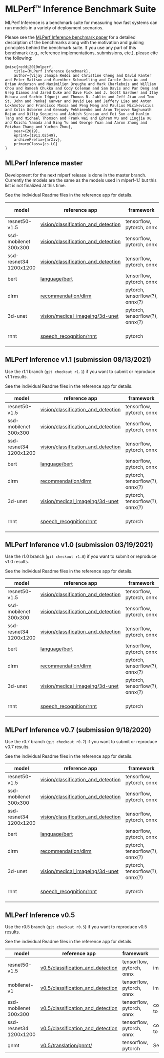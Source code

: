 # MLPerf™ Inference Benchmark Suite
MLPerf Inference is a benchmark suite for measuring how fast systems can run models in a variety of deployment scenarios. 

Please see the [MLPerf Inference benchmark paper](https://arxiv.org/abs/1911.02549) for a detailed description of the benchmarks along with the motivation and guiding principles behind the benchmark suite. If you use any part of this benchmark (e.g., reference implementations, submissions, etc.), please cite the following:

```
@misc{reddi2019mlperf,
    title={MLPerf Inference Benchmark},
    author={Vijay Janapa Reddi and Christine Cheng and David Kanter and Peter Mattson and Guenther Schmuelling and Carole-Jean Wu and Brian Anderson and Maximilien Breughe and Mark Charlebois and William Chou and Ramesh Chukka and Cody Coleman and Sam Davis and Pan Deng and Greg Diamos and Jared Duke and Dave Fick and J. Scott Gardner and Itay Hubara and Sachin Idgunji and Thomas B. Jablin and Jeff Jiao and Tom St. John and Pankaj Kanwar and David Lee and Jeffery Liao and Anton Lokhmotov and Francisco Massa and Peng Meng and Paulius Micikevicius and Colin Osborne and Gennady Pekhimenko and Arun Tejusve Raghunath Rajan and Dilip Sequeira and Ashish Sirasao and Fei Sun and Hanlin Tang and Michael Thomson and Frank Wei and Ephrem Wu and Lingjie Xu and Koichi Yamada and Bing Yu and George Yuan and Aaron Zhong and Peizhao Zhang and Yuchen Zhou},
    year={2019},
    eprint={1911.02549},
    archivePrefix={arXiv},
    primaryClass={cs.LG}
}
```

## MLPerf Inference master
Development for the next mlperf release is done in the master branch. Currently the models are the same as the models used in mlperf-1.1 but this list is not finalized at this time.

See the individual Readme files in the reference app for details.

| model | reference app | framework | dataset | Reference Owner
| ---- | ---- | ---- | ---- | ---- |
| resnet50-v1.5 | [vision/classification_and_detection](https://github.com/mlcommons/inference/tree/master/vision/classification_and_detection) | tensorflow, pytorch, onnx | imagenet2012 | ?|
| ssd-mobilenet 300x300 | [vision/classification_and_detection](https://github.com/mlcommons/inference/tree/master/vision/classification_and_detection) | tensorflow, pytorch, onnx| coco resized to 300x300 | ? |
| ssd-resnet34 1200x1200 | [vision/classification_and_detection](https://github.com/mlcommons/inference/tree/master/vision/classification_and_detection) | tensorflow, pytorch, onnx | coco resized to 1200x1200| [Ephrem Wu](ephremw@xilinx.com) |
| bert | [language/bert](https://github.com/mlcommons/inference/tree/master/language/bert) | tensorflow, pytorch, onnx | squad-1.1 | [Dilip Sequeira](dsequeira@nvidia.com)|
| dlrm | [recommendation/dlrm](https://github.com/mlcommons/inference/tree/master/recommendation/dlrm/pytorch) | pytorch, tensorflow(?), onnx(?) | Criteo Terabyte | [Maxim Naumov](mnaumov@fb.com) |
| 3d-unet | [vision/medical_imageing/3d-unet](https://github.com/mlcommons/inference/tree/master/vision/medical_imaging/3d-unet) | pytorch, tensorflow(?), onnx(?) | BraTS 2019 | ?|
| rnnt | [speech_recognition/rnnt](https://github.com/mlcommons/inference/tree/master/speech_recognition/rnnt) | pytorch | OpenSLR LibriSpeech Corpus | [Daniel Galvez](dt.galvez@gmail.com) |


## MLPerf Inference v1.1 (submission 08/13/2021)
Use the r1.1 branch (```git checkout r1.1```) if you want to submit or reproduce v1.1 results.

See the individual Readme files in the reference app for details.

| model | reference app | framework | dataset |
| ---- | ---- | ---- | ---- |
| resnet50-v1.5 | [vision/classification_and_detection](https://github.com/mlcommons/inference/tree/r1.1/vision/classification_and_detection) | tensorflow, pytorch, onnx | imagenet2012 |
| ssd-mobilenet 300x300 | [vision/classification_and_detection](https://github.com/mlcommons/inference/tree/r1.1/vision/classification_and_detection) | tensorflow, pytorch, onnx| coco resized to 300x300 | 
| ssd-resnet34 1200x1200 | [vision/classification_and_detection](https://github.com/mlcommons/inference/tree/r1.1/vision/classification_and_detection) | tensorflow, pytorch, onnx | coco resized to 1200x1200|
| bert | [language/bert](https://github.com/mlcommons/inference/tree/r1.1/language/bert) | tensorflow, pytorch, onnx | squad-1.1 |
| dlrm | [recommendation/dlrm](https://github.com/mlcommons/inference/tree/r1.1/recommendation/dlrm/pytorch) | pytorch, tensorflow(?), onnx(?) | Criteo Terabyte |
| 3d-unet | [vision/medical_imageing/3d-unet](https://github.com/mlcommons/inference/tree/r1.1/vision/medical_imaging/3d-unet) | pytorch, tensorflow(?), onnx(?) | BraTS 2019 |
| rnnt | [speech_recognition/rnnt](https://github.com/mlcommons/inference/tree/r1.1/speech_recognition/rnnt) | pytorch | OpenSLR LibriSpeech Corpus |

## MLPerf Inference v1.0 (submission 03/19/2021)
Use the r1.0 branch (```git checkout r1.0```) if you want to submit or reproduce v1.0 results.

See the individual Readme files in the reference app for details.

| model | reference app | framework | dataset |
| ---- | ---- | ---- | ---- |
| resnet50-v1.5 | [vision/classification_and_detection](https://github.com/mlcommons/inference/tree/r1.0/vision/classification_and_detection) | tensorflow, pytorch, onnx | imagenet2012 |
| ssd-mobilenet 300x300 | [vision/classification_and_detection](https://github.com/mlcommons/inference/tree/r1.0/vision/classification_and_detection) | tensorflow, pytorch, onnx| coco resized to 300x300 | 
| ssd-resnet34 1200x1200 | [vision/classification_and_detection](https://github.com/mlcommons/inference/tree/r1.0/vision/classification_and_detection) | tensorflow, pytorch, onnx | coco resized to 1200x1200|
| bert | [language/bert](https://github.com/mlcommons/inference/tree/r1.0/language/bert) | tensorflow, pytorch, onnx | squad-1.1 |
| dlrm | [recommendation/dlrm](https://github.com/mlcommons/inference/tree/r1.0/recommendation/dlrm/pytorch) | pytorch, tensorflow(?), onnx(?) | Criteo Terabyte |
| 3d-unet | [vision/medical_imageing/3d-unet](https://github.com/mlcommons/inference/tree/r1.0/vision/medical_imaging/3d-unet) | pytorch, tensorflow(?), onnx(?) | BraTS 2019 |
| rnnt | [speech_recognition/rnnt](https://github.com/mlcommons/inference/tree/r1.0/speech_recognition/rnnt) | pytorch | OpenSLR LibriSpeech Corpus |


## MLPerf Inference v0.7 (submission 9/18/2020)
Use the r0.7 branch (```git checkout r0.7```) if you want to submit or reproduce v0.7 results.

See the individual Readme files in the reference app for details.

| model | reference app | framework | dataset |
| ---- | ---- | ---- | ---- |
| resnet50-v1.5 | [vision/classification_and_detection](https://github.com/mlcommons/inference/tree/r0.7/vision/classification_and_detection) | tensorflow, pytorch, onnx | imagenet2012 |
| ssd-mobilenet 300x300 | [vision/classification_and_detection](https://github.com/mlcommons/inference/tree/r0.7/vision/classification_and_detection) | tensorflow, pytorch, onnx| coco resized to 300x300 | 
| ssd-resnet34 1200x1200 | [vision/classification_and_detection](https://github.com/mlcommons/inference/tree/r0.7/vision/classification_and_detection) | tensorflow, pytorch, onnx | coco resized to 1200x1200|
| bert | [language/bert](https://github.com/mlcommons/inference/tree/r0.7/language/bert) | tensorflow, pytorch, onnx | squad-1.1 |
| dlrm | [recommendation/dlrm](https://github.com/mlcommons/inference/tree/r0.7/recommendation/dlrm/pytorch) | pytorch, tensorflow(?), onnx(?) | Criteo Terabyte |
| 3d-unet | [vision/medical_imageing/3d-unet](https://github.com/mlcommons/inference/tree/r0.7/vision/medical_imaging/3d-unet) | pytorch, tensorflow(?), onnx(?) | BraTS 2019 |
| rnnt | [speech_recognition/rnnt](https://github.com/mlcommons/inference/tree/r0.7/speech_recognition/rnnt) | pytorch | OpenSLR LibriSpeech Corpus |

## MLPerf Inference v0.5
Use the r0.5 branch (```git checkout r0.5```) if you want to reproduce v0.5 results.

See the individual Readme files in the reference app for details.

| model | reference app | framework | dataset |
| ---- | ---- | ---- | ---- |
| resnet50-v1.5 | [v0.5/classification_and_detection](https://github.com/mlcommons/inference/tree/r0.5/v0.5/classification_and_detection) | tensorflow, pytorch, onnx | imagenet2012 |
| mobilenet-v1 | [v0.5/classification_and_detection](https://github.com/mlcommons/inference/tree/r0.5/v0.5/classification_and_detection) |tensorflow, pytorch, onnx | imagenet2012 |
| ssd-mobilenet 300x300 | [v0.5/classification_and_detection](https://github.com/mlcommons/inference/tree/r0.5/v0.5/classification_and_detection) |tensorflow, pytorch, onnx | coco resized to 300x300 |
| ssd-resnet34 1200x1200 | [v0.5/classification_and_detection](https://github.com/mlcommons/inference/tree/r0.5/v0.5/classification_and_detection) | tensorflow, pytorch, onnx | coco resized to 1200x1200 |
| gnmt | [v0.5/translation/gnmt/](https://github.com/mlcommons/inference/tree/r0.5/v0.5/translation/gnmt/tensorflow) | tensorflow, pytorch | See Readme |
